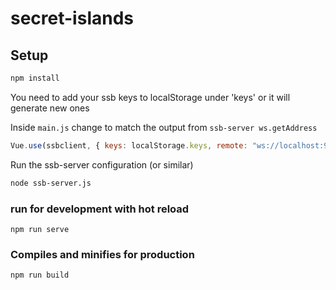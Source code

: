 # secret-islands


## Setup
```sh
npm install
```


You need to add your ssb keys to localStorage under 'keys' or it will generate new ones

Inside `main.js` change to match the output from `ssb-server ws.getAddress`

```javascript
Vue.use(ssbclient, { keys: localStorage.keys, remote: "ws://localhost:9000~shs:TXKFQehlyoSn8UJAIVP/k2BjFINC591MlBC2e2d24mA=" })
```

Run the ssb-server configuration (or similar)

```sh
node ssb-server.js
```

### run for development with hot reload
```
npm run serve
```

### Compiles and minifies for production
```
npm run build
```
